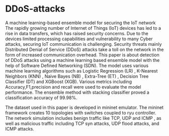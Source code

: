 # DDoS-attacks
A machine learning-based ensemble model for securing the IoT network
The rapidly growing number of Internet of Things (IoT) devices has led to a rise in data transfers, which has raised security concerns. Due to the devices limited processing capabilities and vulnerability to many Cyber attacks, securing IoT communication is challenging. Security threats mainly Distributed Denial of Service (DDoS) attacks take a toll on the network in the form of increased communication overhead. This paper is about detection of DDoS attacks using a machine learning based ensemble model with the help of Software Defined Networking (SDN). The model uses various machine learning algorithms such as Logistic Regression (LR) , K-Nearest Neighbors (KNN) , Naive Bayes (NB) , Extra-Tree (ET) , Decision Tree Classifier (DT) and XGBoost (XGB). Various metrics including Accuracy,F1,precision and recall were used to evaluate the model performance. The ensemble method with stacking classifier proved a classification accuracy of 99.98%.

The dataset used in this paper is developed in mininet emulator. The mininet framework creates 10 topologies with switches coupled to ryu controller. The network simulation includes benign traffic like TCP, UDP and ICMP , as well as malicious traffic including TCP syn attacks, UDP flood attacks, and ICMP attacks. 
